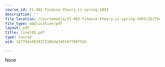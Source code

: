 ```yaml
---
course_id: 15-402-finance-theory-ii-spring-2003
description: ''
file_location: /coursemedia/15-402-finance-theory-ii-spring-2003/1b7794a483837216bde34614ff89f51b_final02.pdf
file_type: application/pdf
layout: pdf
title: final02.pdf
type: course
uid: 1b7794a483837216bde34614ff89f51b

---
```

None